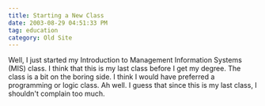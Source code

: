 ```yaml
---
title: Starting a New Class
date: 2003-08-29 04:51:33 PM
tag: education
category: Old Site  
---
```


Well, I just started my Introduction to Management Information Systems (MIS) class. I think that this is my last class before I get my degree. The class is a bit on the boring side. I think I would have preferred a programming or logic class. Ah well. I guess that since this is my last class, I shouldn't complain too much.
